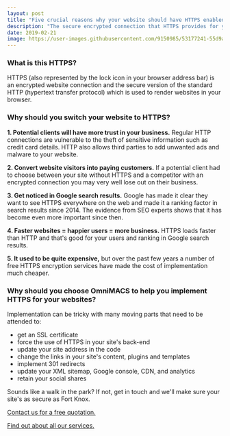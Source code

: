 ```yaml
---
layout: post
title: "Five crucial reasons why your website should have HTTPS enabled"
description: "The secure encrypted connection that HTTPS provides for your website visitors can make a huge difference to the performance of your online presence."
date: 2019-02-21
image: https://user-images.githubusercontent.com/9150985/53177241-55d9a800-35f8-11e9-8183-1208099fe615.jpg
---
```

<h3>What is this HTTPS?</h3>

<p>HTTPS (also represented by the lock icon in your browser address bar) is an encrypted website connection and the secure version of the standard HTTP (hypertext transfer protocol) which is used to render websites in your browser.</p>

<h3>Why should you switch your website to HTTPS?</h3>

<p><strong>1. Potential clients will have more trust in your business.</strong> Regular HTTP connections are vulnerable to the theft of sensitive information such as credit card details. HTTP also allows third parties to add unwanted ads and malware to your website.</p>

<p><b>2. Convert website visitors into paying customers.</b> If a potential client had to choose between your site without HTTPS and a competitor with an encrypted connection you may very well lose out on their business.</p>

<p><b>3. Get noticed in Google search results.</b> Google has made it clear they want to see HTTPS everywhere on the web and made it a ranking factor in search results since 2014. The evidence from SEO experts shows that it has become even more important since then.</p>

<p><b>4. Faster websites = happier users = more business.</b> HTTPS loads faster than HTTP and that's good for your users and ranking in Google search results.</p>

<p><b>5. It used to be quite expensive,</b> but over the past few years a number of free HTTPS encryption services have made the cost of implementation much cheaper.</p>

<h3>Why should you choose <b>OmniMACS</b> to help you implement HTTPS for your websites?</h3>

<p>Implementation can be tricky with many moving parts that need to be attended to:</p>
<ul>
  <li>get an SSL certificate</li>
  <li>force the use of HTTPS in your site's back-end</li>
  <li>update your site address in the code</li>
  <li>change the links in your site's content, plugins and templates</li>
  <li>implement 301 redirects</li>
  <li>update your XML sitemap, Google console, CDN, and analytics</li>
  <li>retain your social shares</li>
</ul>

<p>Sounds like a walk in the park? If not, get in touch and we'll make sure your site's as secure as Fort Knox.</p>

<p><a href="https://omnimacs.co.za#contact">Contact us for a free quotation.</a></p>
<p><a href="https://omnimacs.co.za#market">Find out about all our services.</a></p>
